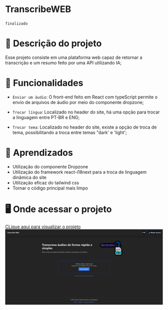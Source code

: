 # TranscribeWEB
`finalizado`

# 📝 Descrição do projeto
Esse projeto consiste em uma plataforma web capaz de retornar a transcrição e um resumo feito por uma API utilizando IA;

# 🔨 Funcionalidades
- `Enviar um áudio`: O front-end feito em React com typeScript permite o envio de arquivos de áudio por meio do componente dropzone;
  
- `Trocar língua`: Localizado no header do site, há uma opção para trocar a linguagem entre PT-BR e ENG;

- `Trocar tema`: Localizado no header do site, existe a opção de troca de tema, possibilitando a troca entre temas "dark' e 'light';

# 📖 Aprendizados
- Utilização do componente Dropzone
- Utilização do framework react-i18next para a troca de linguagem dinâmica do site
- Utilização eficaz do tailwind css
- Tornar o código principal mais limpo

# 🖥️ Onde acessar o projeto
<a href="https://transcribewebfrontend.vercel.app/">CLique aqui para visualizar o projeto</a>
![Transcribe Web](images/TranscribeWeb.png)
